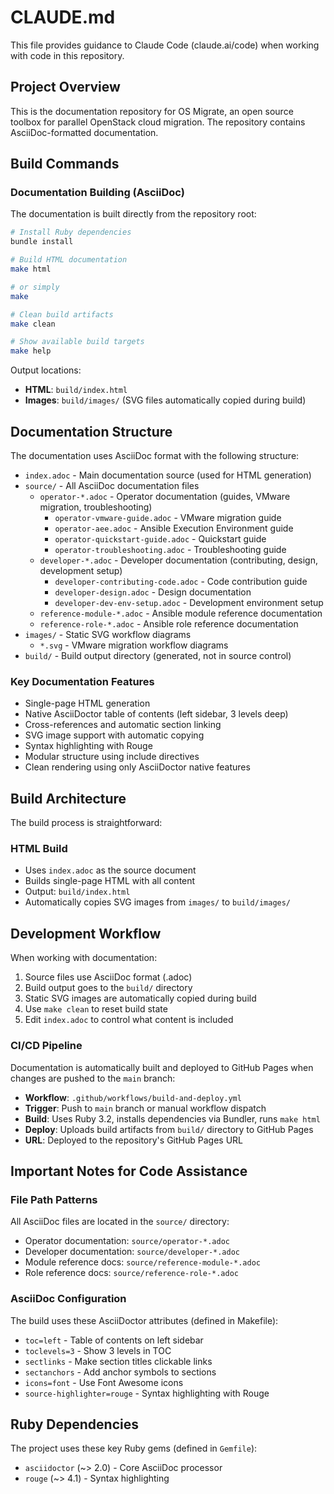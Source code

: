 # CLAUDE.md

This file provides guidance to Claude Code (claude.ai/code) when working with code in this repository.

## Project Overview

This is the documentation repository for OS Migrate, an open source toolbox for parallel OpenStack cloud migration. The repository contains AsciiDoc-formatted documentation.

## Build Commands

### Documentation Building (AsciiDoc)

The documentation is built directly from the repository root:

```bash
# Install Ruby dependencies
bundle install

# Build HTML documentation
make html

# or simply
make

# Clean build artifacts
make clean

# Show available build targets
make help
```

Output locations:
- **HTML**: `build/index.html`
- **Images**: `build/images/` (SVG files automatically copied during build)

## Documentation Structure

The documentation uses AsciiDoc format with the following structure:

- `index.adoc` - Main documentation source (used for HTML generation)
- `source/` - All AsciiDoc documentation files
  - `operator-*.adoc` - Operator documentation (guides, VMware migration, troubleshooting)
    - `operator-vmware-guide.adoc` - VMware migration guide
    - `operator-aee.adoc` - Ansible Execution Environment guide
    - `operator-quickstart-guide.adoc` - Quickstart guide
    - `operator-troubleshooting.adoc` - Troubleshooting guide
  - `developer-*.adoc` - Developer documentation (contributing, design, development setup)
    - `developer-contributing-code.adoc` - Code contribution guide
    - `developer-design.adoc` - Design documentation
    - `developer-dev-env-setup.adoc` - Development environment setup
  - `reference-module-*.adoc` - Ansible module reference documentation
  - `reference-role-*.adoc` - Ansible role reference documentation
- `images/` - Static SVG workflow diagrams
  - `*.svg` - VMware migration workflow diagrams
- `build/` - Build output directory (generated, not in source control)

### Key Documentation Features
- Single-page HTML generation
- Native AsciiDoctor table of contents (left sidebar, 3 levels deep)
- Cross-references and automatic section linking
- SVG image support with automatic copying
- Syntax highlighting with Rouge
- Modular structure using include directives
- Clean rendering using only AsciiDoctor native features

## Build Architecture

The build process is straightforward:

### HTML Build
- Uses `index.adoc` as the source document
- Builds single-page HTML with all content
- Output: `build/index.html`
- Automatically copies SVG images from `images/` to `build/images/`

## Development Workflow

When working with documentation:

1. Source files use AsciiDoc format (.adoc)
2. Build output goes to the `build/` directory
3. Static SVG images are automatically copied during build
4. Use `make clean` to reset build state
5. Edit `index.adoc` to control what content is included

### CI/CD Pipeline

Documentation is automatically built and deployed to GitHub Pages when changes are pushed to the `main` branch:

- **Workflow**: `.github/workflows/build-and-deploy.yml`
- **Trigger**: Push to `main` branch or manual workflow dispatch
- **Build**: Uses Ruby 3.2, installs dependencies via Bundler, runs `make html`
- **Deploy**: Uploads build artifacts from `build/` directory to GitHub Pages
- **URL**: Deployed to the repository's GitHub Pages URL

## Important Notes for Code Assistance

### File Path Patterns
All AsciiDoc files are located in the `source/` directory:
- Operator documentation: `source/operator-*.adoc`
- Developer documentation: `source/developer-*.adoc`
- Module reference docs: `source/reference-module-*.adoc`
- Role reference docs: `source/reference-role-*.adoc`

### AsciiDoc Configuration
The build uses these AsciiDoctor attributes (defined in Makefile):
- `toc=left` - Table of contents on left sidebar
- `toclevels=3` - Show 3 levels in TOC
- `sectlinks` - Make section titles clickable links
- `sectanchors` - Add anchor symbols to sections
- `icons=font` - Use Font Awesome icons
- `source-highlighter=rouge` - Syntax highlighting with Rouge

## Ruby Dependencies

The project uses these key Ruby gems (defined in `Gemfile`):
- `asciidoctor` (~> 2.0) - Core AsciiDoc processor
- `rouge` (~> 4.1) - Syntax highlighting

